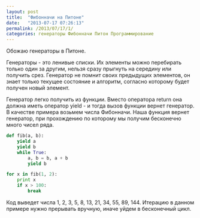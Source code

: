 ```yaml
---
layout: post
title:  "Фибонначи на Питоне"
date:   "2013-07-17 07:26:13"
permalink: /2013/07/17/1/
categories: генераторы Фибонначи Питон Программирование
---
```


Обожаю генераторы в Питоне.

Генераторы - это ленивые списки. Их элементы можно перебирать только
один за другим, нельзя сразу прыгнуть на середину или получить
срез. Генератор не помнит своих предыдущих элементов, он знает только
текущее состояние и алгоритм, согласно которому будет получен новый
элемент.

Генератор легко получить из функции. Вместо оператора return она
должна иметь оператор yield - и тогда вызов функции вернет
генератор. В качестве примера возьмем числа Фибонначи. Наша функция
вернет генератор, при прохождению по которому мы получим бесконечно
много чисел ряда.

```python
def fib(a, b):
    yield a
    yield b
    while True:
        a, b = b, a + b
        yield b

for x in fib(1, 2):
    print x
    if x > 100:
        break
```

Код выведет числа 1, 2, 3, 5, 8, 13, 21, 34, 55, 89, 144. Итерацию в
данном примере нужно прерывать вручную, иначе уйдем в бесконечный
цикл.
